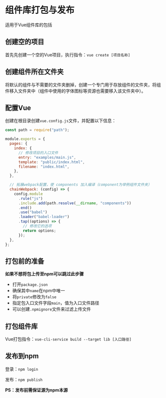 # 组件库打包与发布

适用于Vue组件库的包括



## 创建空的项目

首先先创建一个空的Vue项目，执行指令：`vue create [项目名称]`



## 创建组件所在文件夹

将默认的组件与不需要的文件夹删掉，创建一个专门用于存放组件的文件夹，将组件移入文件夹中（组件中使用的字体图标等资源也需要移入该文件夹中）。



## 配置Vue 

创建在根目录创建`vue.config.js`文件，并配置以下信息：

```js
const path = require("path");

module.exports = {
  pages: {
    index: {
      // 修改项目的入口文件
      entry: "examples/main.js",
      template: "public/index.html",
      filename: "index.html",
    },
  },

  // 拓展webpack配置，使 components 加入编译（component为举例组件文件夹）
  chainWebpack: (config) => {
    config.module
      .rule("js")
      .include.add(path.resolve(__dirname, "components"))
      .end()
      .use("babel")
      .loader("babel-loader")
      .tap((options) => {
        // 修改它的选项
        return options;
      });
  },
};
```



## 打包前的准备

**如果不想将包上传至npm可以跳过此步骤**

* 打开`package.json`
* 确保其中`name`在npm中唯一
* 将`private`修改为`false`
* 指定包入口文件字段`main`，值为入口文件路径
* 可以创建`.npmignore`文件来过滤上传文件



## 打包组件库

Vue打包指令：`vue-cli-service build --target lib [入口路径]`



## 发布到npm

登录：`npm login`

发布：`npm publish`

**PS：发布前需保证源为npm本源**

